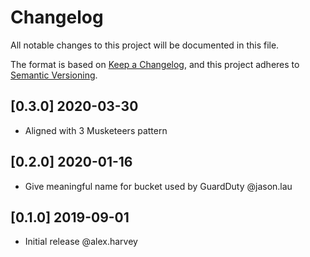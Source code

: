 # Changelog
All notable changes to this project will be documented in this file.

The format is based on [Keep a Changelog](https://keepachangelog.com/en/1.0.0/),
and this project adheres to [Semantic Versioning](https://semver.org/spec/v2.0.0.html).

## [0.3.0] 2020-03-30
- Aligned with 3 Musketeers pattern

## [0.2.0] 2020-01-16
- Give meaningful name for bucket used by GuardDuty @jason.lau

## [0.1.0] 2019-09-01
- Initial release @alex.harvey
